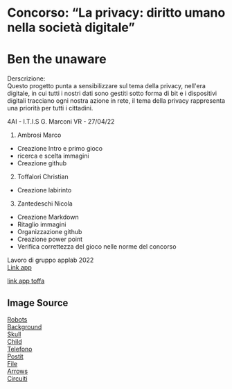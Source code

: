 # Concorso: “La privacy: diritto umano nella società digitale”

# Ben the unaware

Derscrizione:  
Questo progetto punta a sensibilizzare sul tema della privacy, nell'era digitale, in cui tutti i nostri dati sono gestiti sotto forma di bit e i dispositivi digitali tracciano
ogni nostra azione in rete, il tema della privacy rappresenta una priorità per tutti i cittadini.



4AI - I.T.I.S G. Marconi VR - 27/04/22  
1. Ambrosi Marco
  - Creazione Intro e primo gioco
  - ricerca e scelta immagini
  - Creazione github
  
2. Toffalori Christian
  - Creazione labirinto
  
3. Zantedeschi Nicola
  - Creazione Markdown
  - Ritaglio immagini
  - Organizzazione github
  - Creazione power point
  - Verifica correttezza del gioco nelle norme del concorso
  
Lavoro di gruppo applab 2022  
[Link app](https://studio.code.org/projects/applab/do8BgdXWc5KS-RLkSThUEH_3sRuwFUgsBlDjieYPKuU)

[link app toffa](https://studio.code.org/projects/applab/blOxZUrKMIhOJmFAJWPDzu7OVqPFMxu0l-OdskygTDY/edit)


## Image Source

[Robots](https://www.freepik.com/vectors/robot-cartoon)   
[Background](https://www.freepik.com/free-vector/interior-living-room-with-tv-night_8433564.htm#query=interior%20livingroom%20cartoon&position=12&from_view=search)  
[Skull](https://www.freepik.com/free-vector/skull-hood_8224338.htm#query=skull%20hood&position=0&from_view=search)  
[Child](https://www.freepik.com/free-vector/cartoon-character-motion-design_4221038.htm#query=cartoon%20character%20motion%20design&position=37&from_view=search)  
[Telefono](https://it.freepik.com/vettori-gratuito/mockup-di-dispositivo-digitale_4122505.htm#query=telefono&position=19&from_view=search)  
[Postit](https://www.orai.com/blog/presentation-thank-you/)  
[File](https://www.flaticon.com/free-icon/folder_1157026)  
[Arrows](https://www.freepik.com/free-vector/flat-design-arrow-collection_12982201.htm#page=5&query=flat%20design%20arrow&position=3&from_view=search)  
[Circuiti](https://it.freepik.com/)
